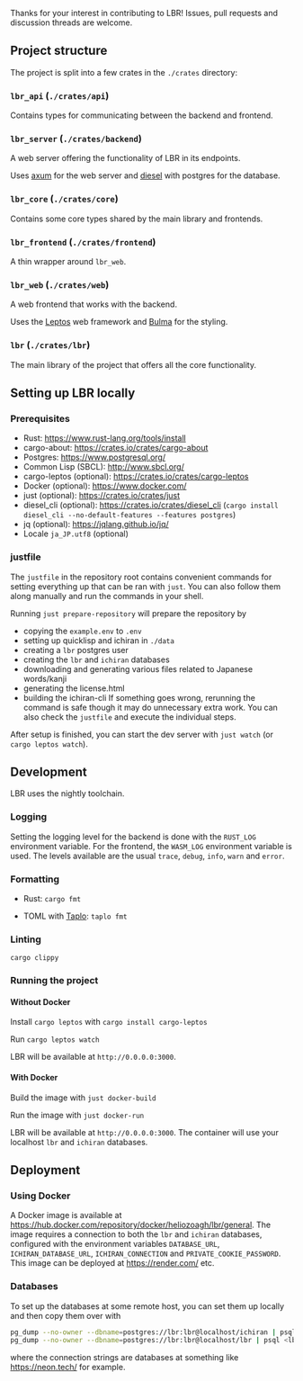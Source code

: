 Thanks for your interest in contributing to LBR! Issues, pull requests and discussion threads are welcome.


## Project structure
The project is split into a few crates in the `./crates` directory:

### `lbr_api` (`./crates/api`)
Contains types for communicating between the backend and frontend.

### `lbr_server` (`./crates/backend`)
A web server offering the functionality of LBR in its endpoints.

Uses [axum](https://docs.rs/axum) for the web server and [diesel](https://docs.rs/diesel) with postgres for the database.

### `lbr_core` (`./crates/core`)
Contains some core types shared by the main library and frontends.

### `lbr_frontend` (`./crates/frontend`)
A thin wrapper around `lbr_web`.

### `lbr_web` (`./crates/web`)
A web frontend that works with the backend.

Uses the [Leptos](https://docs.rs/leptos) web framework and [Bulma](https://bulma.io/) for the styling.

### `lbr` (`./crates/lbr`)
The main library of the project that offers all the core functionality.


## Setting up LBR locally
### Prerequisites
- Rust: https://www.rust-lang.org/tools/install
- cargo-about: https://crates.io/crates/cargo-about
- Postgres: https://www.postgresql.org/
- Common Lisp (SBCL): http://www.sbcl.org/
- cargo-leptos (optional): https://crates.io/crates/cargo-leptos
- Docker (optional): https://www.docker.com/
- just (optional): https://crates.io/crates/just
- diesel_cli (optional): https://crates.io/crates/diesel_cli (`cargo install diesel_cli --no-default-features --features postgres`)
- jq (optional): https://jqlang.github.io/jq/
- Locale `ja_JP.utf8` (optional)

### justfile
The `justfile` in the repository root contains convenient commands for setting everything up that can be ran with `just`. You can also follow them along manually and run the commands in your shell.

Running `just prepare-repository` will prepare the repository by
- copying the `example.env` to `.env`
- setting up quicklisp and ichiran in `./data`
- creating a `lbr` postgres user
- creating the `lbr` and `ichiran` databases
- downloading and generating various files related to Japanese words/kanji
- generating the license.html
- building the ichiran-cli
If something goes wrong, rerunning the command is safe though it may do unnecessary extra work. You can also check the `justfile` and execute the individual steps.

After setup is finished, you can start the dev server with `just watch` (or `cargo leptos watch`).


## Development
LBR uses the nightly toolchain.

### Logging
Setting the logging level for the backend is done with the `RUST_LOG` environment variable. For the frontend, the `WASM_LOG` environment variable is used. The levels available are the usual `trace`, `debug`, `info`, `warn` and `error`.

### Formatting
- Rust: `cargo fmt`

- TOML with [Taplo](https://taplo.tamasfe.dev/): `taplo fmt`

### Linting
`cargo clippy`

### Running the project
#### Without Docker
Install `cargo leptos` with `cargo install cargo-leptos`

Run `cargo leptos watch`

LBR will be available at `http://0.0.0.0:3000`.

#### With Docker
Build the image with `just docker-build`

Run the image with `just docker-run`

LBR will be available at `http://0.0.0.0:3000`. The container will use your localhost `lbr` and `ichiran` databases.


## Deployment
### Using Docker
A Docker image is available at https://hub.docker.com/repository/docker/heliozoagh/lbr/general. The image requires a connection to both the `lbr` and `ichiran` databases, configured with the environment variables `DATABASE_URL`, `ICHIRAN_DATABASE_URL`, `ICHIRAN_CONNECTION` and `PRIVATE_COOKIE_PASSWORD`. This image can be deployed at https://render.com/ etc.

### Databases

To set up the databases at some remote host, you can set them up locally and then copy them over with
```bash
pg_dump --no-owner --dbname=postgres://lbr:lbr@localhost/ichiran | psql <ichiran-connection-string>
pg_dump --no-owner --dbname=postgres://lbr:lbr@localhost/lbr | psql <lbr-connection-string>
```
where the connection strings are databases at something like https://neon.tech/ for example.
